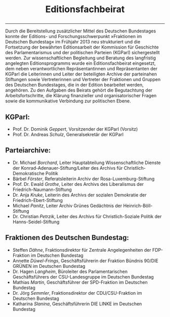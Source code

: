 # <p style="text-align: center;">Editionsfachbeirat</p>

------



Durch die Bereitstellung zusätzlicher Mittel des Deutschen Bundestages konnte der Editions- und Forschungsschwerpunkt »Fraktionen im Deutschen Bundestag« im Frühjahr 2013 neu strukturiert und die Fortsetzung der bewährten Editionsarbeit der Kommission für Geschichte des Parlamentarismus und der politischen Parteien (KGParl) sichergestellt werden. Zur wissenschaftlichen Begleitung und Beratung des langfristig angelegten Editionsprogramms wurde ein Editionsfachbeirat eingesetzt, dem neben verantwortlichen Repräsentantinnen und Repräsentanten der KGParl die Leiterinnen und Leiter der beteiligten Archive der parteinahen Stiftungen sowie Vertreterinnen und Vertreter der Fraktionen und Gruppen des Deutschen Bundestages, die in der Edition bearbeitet werden, angehören. Zu den Aufgaben des Beirats gehört die Begutachtung der Arbeitsfortschritte, die Klärung finanzieller und organisatorischer Fragen sowie die kommunikative Verbindung zur politischen Ebene.

## KGParl:

- Prof. Dr. Dominik *Geppert*, Vorsitzender der KGParl (Vorsitz)
- Prof. Dr. Andreas *Schulz*, Generalsekretär der KGParl



## Parteiarchive:

- Dr. Michael *Borchard*, Leiter Hauptabteilung Wissenschaftliche Dienste der Konrad-Adenauer-Stiftung/Leiter des Archivs für Christlich-Demokratische Politik
- Bärbel *Förster*, Referatsleiterin Archiv der Rosa-Luxemburg-Stiftung
- Prof. Dr. Ewald *Grothe*, Leiter des Archivs des Liberalismus der Friedrich-Naumann-Stiftung
- Dr. Anja *Kruke*, Leiterin des Archivs der sozialen Demokratie der Friedrich-Ebert-Stiftung
- Michael *Panitz*, Leiter Archiv Grünes Gedächtnis der Heinrich-Böll-Stiftung
- Dr. Christian *Petrzik*, Leiter des Archivs für Christlich-Soziale Politik der Hanns-Seidel-Stiftung



## Fraktionen des Deutschen Bundestag:

- Steffen *Dähne*, Fraktionsdirektor für Zentrale Angelegenheiten der FDP-Fraktion im Deutschen Bundestag
- Annette *Düwel-Frings*, Geschäftsführerin der Fraktion Bündnis 90/DIE GRÜNEN im Deutschen Bundestag
- Dr. Hagen *Langheim*, Büroleiter des Parlamentarischen Geschäftsführers der CSU-Landesgruppe im Deutschen Bundestag
- Mathias *Martin*, Geschäftsführer der SPD-Fraktion im Deutschen Bundestag
- Dr. Jörg *Semmler*, Fraktionsdirektor der CDU/CSU-Fraktion im Deutschen Bundestag
- Katharina *Slanina*, Geschäftsführerin DIE LINKE im Deutschen Bundestag